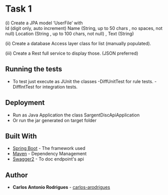 # Task 1

(i) Create a JPA model  ‘UserFile’ with  
Id  (digit only, auto increment)
Name  (String, up to 50 chars , no spaces, not null)
Location  (String , up to 100 chars, not null) ,
Text  (String)

(ii) Create a database Access layer class for list (manually populated).

(iii) Create a Rest full service to display those. (JSON preferred)

## Running the tests

* To test just execute as JUnit the classes 
-DiffUnitTest for rule tests.
-DiffIntTest for integration tests.

## Deployment

* Run as Java Application the class SargentDiscApiApplication
* Or run the jar generated on target folder

## Built With

* [Spring Boot](https://spring.io/docs) - The framework used
* [Maven](https://maven.apache.org/) - Dependency Management
* [Swagger2](https://swagger.io/docs/) - To doc endpoint's api

## Author

* **Carlos Antonio Rodrigues** - [carlos-arodrigues](https://github.com/carlos-arodrigues)


